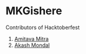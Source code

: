 # MKGishere
Contributors of Hacktoberfest
1. [Amitava Mitra](https://github.com/Amitava123)
2. [Akash Mondal](https://github.com/Akash98Sky)
